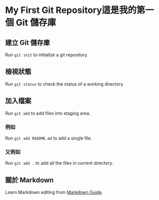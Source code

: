 # My First Git Repository這是我的第一個 Git 儲存庫

## 建立 Git 儲存庫

Run `git init` to initialize a git repository.

## 檢視狀態

Run `git status` to check the status of a working directory.

## 加入檔案

Run `git add` to add files into staging area.

### 例如

Run `git add README.md` to add a single file.

### 又例如

Run `git add .` to add all the files in current directory.

## 關於 Markdown

Learn Markdown editing from [Markdown Guide](https://www.markdownguide.org/basic-syntax/)
